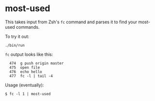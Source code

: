 # most-used

This takes input from Zsh's `fc` command and parses it to find your most-used
commands.

To try it out:

```
./bin/run
```

`fc` output looks like this:

```
  474  g push origin master
  475  open file
  476  echo hello
  477  fc -l | tail -4
```

Usage (eventually):

```
$ fc -l 1 | most-used
```
